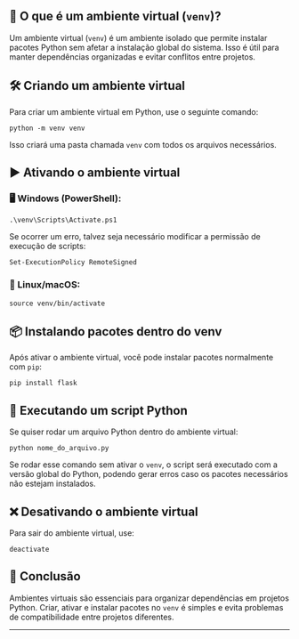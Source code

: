<h2>📌 O que é um ambiente virtual (<code>venv</code>)?</h2>
<p>Um ambiente virtual (<code>venv</code>) é um ambiente isolado que permite instalar pacotes Python sem afetar a instalação global do sistema. Isso é útil para manter dependências organizadas e evitar conflitos entre projetos.</p>

<h2>🛠 Criando um ambiente virtual</h2>
<p>Para criar um ambiente virtual em Python, use o seguinte comando:</p>
<pre><code>python -m venv venv</code></pre>
<p>Isso criará uma pasta chamada <code>venv</code> com todos os arquivos necessários.</p>

<h2>▶️ Ativando o ambiente virtual</h2>
<h3>🖥 Windows (PowerShell):</h3>
<pre><code>.\venv\Scripts\Activate.ps1</code></pre>
<p>Se ocorrer um erro, talvez seja necessário modificar a permissão de execução de scripts:</p>
<pre><code>Set-ExecutionPolicy RemoteSigned</code></pre>

<h3>🐧 Linux/macOS:</h3>
<pre><code>source venv/bin/activate</code></pre>

<h2>📦 Instalando pacotes dentro do venv</h2>
<p>Após ativar o ambiente virtual, você pode instalar pacotes normalmente com <code>pip</code>:</p>
<pre><code>pip install flask</code></pre>

<h2>🚀 Executando um script Python</h2>
<p>Se quiser rodar um arquivo Python dentro do ambiente virtual:</p>
<pre><code>python nome_do_arquivo.py</code></pre>
<p>Se rodar esse comando sem ativar o <code>venv</code>, o script será executado com a versão global do Python, podendo gerar erros caso os pacotes necessários não estejam instalados.</p>

<h2>❌ Desativando o ambiente virtual</h2>
<p>Para sair do ambiente virtual, use:</p>
<pre><code>deactivate</code></pre>

<h2>📌 Conclusão</h2>
<p>Ambientes virtuais são essenciais para organizar dependências em projetos Python. Criar, ativar e instalar pacotes no <code>venv</code> é simples e evita problemas de compatibilidade entre projetos diferentes.</p>

<hr>

